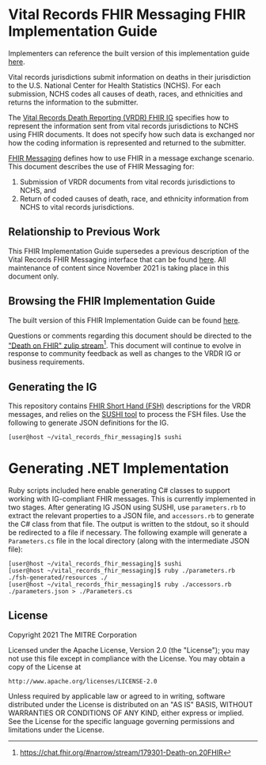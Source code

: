 # Vital Records FHIR Messaging FHIR Implementation Guide

Implementers can reference the built version of this implementation guide [here](http://build.fhir.org/ig/nightingaleproject/vital_records_fhir_messaging_ig/branches/main/index.html).

Vital records jurisdictions submit information on deaths in their jurisdiction to the U.S. National Center for Health Statistics (NCHS). For each submission, NCHS codes all causes of death, races, and ethnicities and returns the information to the submitter.

The [Vital Records Death Reporting (VRDR) FHIR IG](http://hl7.org/fhir/us/vrdr/) specifies how to represent the information sent from vital records jurisdictions to NCHS using FHIR documents. It does not specify how such data is exchanged nor how the coding information is represented and returned to the submitter.

[FHIR Messaging](http://hl7.org/fhir/messaging.html) defines how to use FHIR in a message exchange scenario. This document describes the use of FHIR Messaging for:

1. Submission of VRDR documents from vital records jurisdictions to NCHS, and
2. Return of coded causes of death, race, and ethnicity information from NCHS to vital records jurisdictions.

## Relationship to Previous Work
This FHIR Implementation Guide supersedes a previous description of the Vital Records FHIR Messaging interface that can be found [here](https://github.com/nightingaleproject/vital_records_fhir_messaging).  All maintenance of content since November 2021 is taking place in this document only.

## Browsing the FHIR Implementation Guide
The built version of this FHIR Implementation Guide can be found [here](http://build.fhir.org/ig/nightingaleproject/vital_records_fhir_messaging_ig/branches/main/).

Questions or comments regarding this document should be directed to the ["Death on FHIR" zulip stream](https://chat.fhir.org/#narrow/stream/179301-Death-on.20FHIR)[^1]. This document will continue to evolve in response to community feedback as well as changes to the VRDR IG or business requirements.

[^1]: https://chat.fhir.org/#narrow/stream/179301-Death-on.20FHIR


## Generating the IG

This repository contains [FHIR Short Hand (FSH)](https://build.fhir.org/ig/HL7/fhir-shorthand/) descriptions for the VRDR messages, and relies on the [SUSHI tool](https://github.com/FHIR/sushi) to process the FSH files. Use the following to generate JSON definitions for the IG.

```shell
[user@host ~/vital_records_fhir_messaging]$ sushi
```

# Generating .NET Implementation

Ruby scripts included here enable generating C# classes to support working with IG-compliant FHIR messages. This is currently implemented in two stages. After generating IG JSON using SUSHI, use `parameters.rb` to extract the relevant properties to a JSON file, and `accessors.rb` to generate the C# class from that file. The output is written to the stdout, so it should be redirected to a file if necessary. The following example will generate a `Parameters.cs` file in the local directory (along with the intermediate JSON file):

```shell
[user@host ~/vital_records_fhir_messaging]$ sushi
[user@host ~/vital_records_fhir_messaging]$ ruby ./parameters.rb ./fsh-generated/resources ./
[user@host ~/vital_records_fhir_messaging]$ ruby ./accessors.rb ./parameters.json > ./Parameters.cs
```

## License

Copyright 2021 The MITRE Corporation

Licensed under the Apache License, Version 2.0 (the "License"); you may not use this file except in compliance with the License. You may obtain a copy of the License at
```
http://www.apache.org/licenses/LICENSE-2.0
```
Unless required by applicable law or agreed to in writing, software distributed under the License is distributed on an "AS IS" BASIS, WITHOUT WARRANTIES OR CONDITIONS OF ANY KIND, either express or implied. See the License for the specific language governing permissions and limitations under the License.
